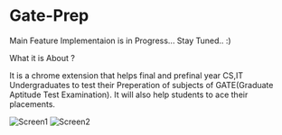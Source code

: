 # Gate-Prep

Main Feature Implementaion is in Progress... Stay Tuned.. :)

What it is About ?

It is a chrome extension that helps final and prefinal year CS,IT Undergraduates to test their Preperation of subjects of GATE(Graduate Aptitude Test Examination). It will also help students to ace their placements.

![Screen1](../master/screenshots/1.jpg)
![Screen2](../master/screenshots/2.jpg)
